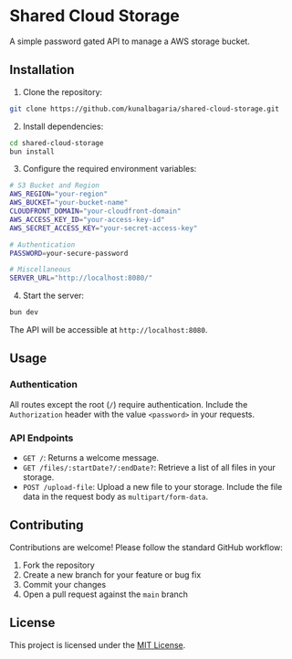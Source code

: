 # Shared Cloud Storage

A simple password gated API to manage a AWS storage bucket.

## Installation

1. Clone the repository:

```bash
git clone https://github.com/kunalbagaria/shared-cloud-storage.git
```

2. Install dependencies:

```bash
cd shared-cloud-storage
bun install
```

3. Configure the required environment variables:

```bash
# S3 Bucket and Region
AWS_REGION="your-region"
AWS_BUCKET="your-bucket-name"
CLOUDFRONT_DOMAIN="your-cloudfront-domain"
AWS_ACCESS_KEY_ID="your-access-key-id"
AWS_SECRET_ACCESS_KEY="your-secret-access-key"

# Authentication
PASSWORD=your-secure-password

# Miscellaneous
SERVER_URL="http://localhost:8080/"
```

4. Start the server:

```bash
bun dev
```

The API will be accessible at `http://localhost:8080`.

## Usage

### Authentication

All routes except the root (`/`) require authentication. Include the `Authorization` header with the value `<password>` in your requests.

### API Endpoints

- `GET /`: Returns a welcome message.
- `GET /files/:startDate?/:endDate?`: Retrieve a list of all files in your storage.
- `POST /upload-file`: Upload a new file to your storage. Include the file data in the request body as `multipart/form-data`.

## Contributing

Contributions are welcome! Please follow the standard GitHub workflow:

1. Fork the repository
2. Create a new branch for your feature or bug fix
3. Commit your changes
4. Open a pull request against the `main` branch

## License

This project is licensed under the [MIT License](LICENSE).